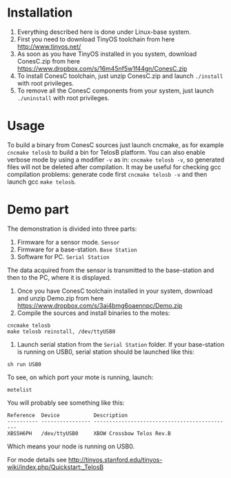 # Installation #


  1. Everything described here is done under Linux-base system.
  1. First you need to download TinyOS toolchain from here http://www.tinyos.net/
  1. As soon as you have TinyOS installed in you system, download ConesC.zip from here https://www.dropbox.com/s/16m45nf5w1f44gn/ConesC.zip
  1. To install ConesC toolchain, just unzip ConesC.zip and launch `./install` with root privileges.
  1. To remove all the ConesC components from your system, just launch `./uninstall` with root privileges.


# Usage #

To build a binary from ConesC sources just launch cncmake, as for example `cncmake telosb` to build a bin for TelosB platform. You can also enable verbose mode by using a modifier `-v` as in: `cncmake telosb -v`, so generated files will not be deleted after compilation. It may be useful for checking gcc compilation problems: generate code first `cncmake telosb -v` and then launch gcc `make telosb`.

# Demo part #

The demonstration is divided into three parts:

  1. Firmware for a sensor mode. `Sensor`
  1. Firmware for a base-station. `Base Station`
  1. Software for PC. `Serial Station`

The data acquired from the sensor is transmitted to the base-station and then to the PC, where it is displayed.

  1. Once you have ConesC toolchain installed in your system, download and unzip Demo.zip from here https://www.dropbox.com/s/3ai4bmg6oaennpc/Demo.zip
  1. Compile the sources and install binaries to the motes:
```
cncmake telosb
make telosb reinstall, /dev/ttyUSB0
```
  1. Launch serial station from the `Serial Station` folder. If your base-station is running on USB0, serial station should be launched like this:
```
sh run USB0
```

To see, on which port your mote is running, launch:
```
motelist
```
You will probably see something like this:
```
Reference  Device           Description
---------- ---------------- ---------------------------------------------
XBS5H6PH   /dev/ttyUSB0     XBOW Crossbow Telos Rev.B
```
Which means your node is running on USB0.

For mode details see http://tinyos.stanford.edu/tinyos-wiki/index.php/Quickstart:_TelosB